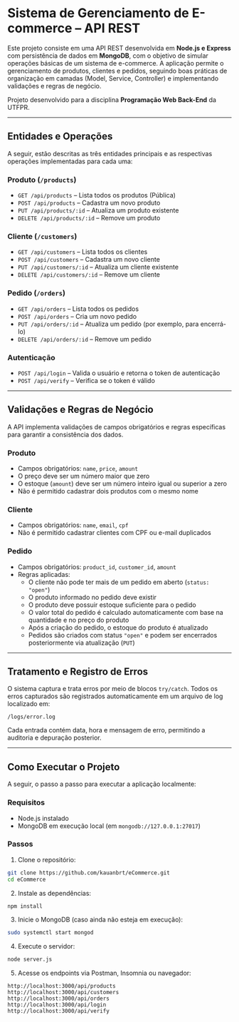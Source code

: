 # Sistema de Gerenciamento de E-commerce – API REST

Este projeto consiste em uma API REST desenvolvida em **Node.js e Express** com persistência de dados em **MongoDB**, com o objetivo de simular operações básicas de um sistema de e-commerce. A aplicação permite o gerenciamento de produtos, clientes e pedidos, seguindo boas práticas de organização em camadas (Model, Service, Controller) e implementando validações e regras de negócio.

Projeto desenvolvido para a disciplina **Programação Web Back-End** da UTFPR.

---

## Entidades e Operações

A seguir, estão descritas as três entidades principais e as respectivas operações implementadas para cada uma:

### Produto (`/products`)
- `GET /api/products` – Lista todos os produtos (Pública)
- `POST /api/products` – Cadastra um novo produto
- `PUT /api/products/:id` – Atualiza um produto existente
- `DELETE /api/products/:id` – Remove um produto

### Cliente (`/customers`)
- `GET /api/customers` – Lista todos os clientes
- `POST /api/customers` – Cadastra um novo cliente
- `PUT /api/customers/:id` – Atualiza um cliente existente
- `DELETE /api/customers/:id` – Remove um cliente

### Pedido (`/orders`)
- `GET /api/orders` – Lista todos os pedidos
- `POST /api/orders` – Cria um novo pedido
- `PUT /api/orders/:id` – Atualiza um pedido (por exemplo, para encerrá-lo)
- `DELETE /api/orders/:id` – Remove um pedido

### Autenticação
- `POST /api/login` – Valida o usuário e retorna o token de autenticação
- `POST /api/verify` – Verifica se o token é válido

---

## Validações e Regras de Negócio

A API implementa validações de campos obrigatórios e regras específicas para garantir a consistência dos dados.

### Produto
- Campos obrigatórios: `name`, `price`, `amount`
- O preço deve ser um número maior que zero
- O estoque (`amount`) deve ser um número inteiro igual ou superior a zero
- Não é permitido cadastrar dois produtos com o mesmo nome

### Cliente
- Campos obrigatórios: `name`, `email`, `cpf`
- Não é permitido cadastrar clientes com CPF ou e-mail duplicados

### Pedido
- Campos obrigatórios: `product_id`, `customer_id`, `amount`
- Regras aplicadas:
  - O cliente não pode ter mais de um pedido em aberto (`status: "open"`)
  - O produto informado no pedido deve existir
  - O produto deve possuir estoque suficiente para o pedido
  - O valor total do pedido é calculado automaticamente com base na quantidade e no preço do produto
  - Após a criação do pedido, o estoque do produto é atualizado
  - Pedidos são criados com status `"open"` e podem ser encerrados posteriormente via atualização (`PUT`)

---

## Tratamento e Registro de Erros

O sistema captura e trata erros por meio de blocos `try/catch`. Todos os erros capturados são registrados automaticamente em um arquivo de log localizado em:

```
/logs/error.log
```

Cada entrada contém data, hora e mensagem de erro, permitindo a auditoria e depuração posterior.

---

## Como Executar o Projeto

A seguir, o passo a passo para executar a aplicação localmente:

### Requisitos
- Node.js instalado
- MongoDB em execução local (em `mongodb://127.0.0.1:27017`)

### Passos

1. Clone o repositório:
```bash
git clone https://github.com/kauanbrt/eCommerce.git
cd eCommerce
```

2. Instale as dependências:
```bash
npm install
```

3. Inicie o MongoDB (caso ainda não esteja em execução):
```bash
sudo systemctl start mongod
```

4. Execute o servidor:
```bash
node server.js
```

5. Acesse os endpoints via Postman, Insomnia ou navegador:
```
http://localhost:3000/api/products
http://localhost:3000/api/customers
http://localhost:3000/api/orders
http://localhost:3000/api/login
http://localhost:3000/api/verify
```
